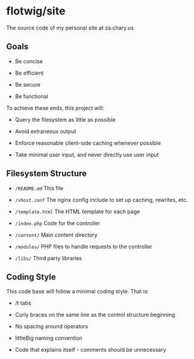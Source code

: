 flotwig/site
=====

The source code of my personal site at za.chary.us

Goals
-----

 * Be concise
 
 * Be efficient
 
 * Be secure
 
 * Be functional
 
To achieve these ends, this project will:

 * Query the filesystem as little as possible
 
 * Avoid extraneous output
 
 * Enforce reasonable client-side caching whenever possible
 
 * Take minimal user input, and never directly use user input
 
Filesystem Structure
-----

 * `/README.md` This file
 
 * `/vhost.conf` The nginx config include to set up caching, rewrites, etc.
 
 * `/template.html` The HTML template for each page
 
 * `/index.php` Code for the controller
 
 * `/content/` Main content directory
 
 * `/modules/` PHP files to handle requests to the controller
 
 * `/libs/` Third party libraries
 
Coding Style
-----

This code base will follow a minimal coding style. That is:

 * /t tabs
 
 * Curly braces on the same line as the control structure beginning
 
 * No spacing around operators
 
 * littleBig naming convention
 
 * Code that explains itself - comments should be unnecessary